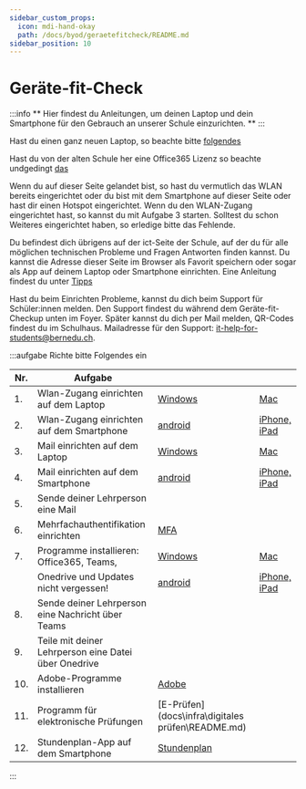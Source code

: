 ```yaml
---
sidebar_custom_props:
  icon: mdi-hand-okay
  path: /docs/byod/geraetefitcheck/README.md
sidebar_position: 10
---
```


# Geräte-fit-Check

:::info
** Hier findest du Anleitungen, um deinen Laptop und dein Smartphone für den Gebrauch an unserer Schule einzurichten. **
:::

Hast du einen ganz neuen Laptop, so beachte bitte [folgendes](../neues-geraet)

Hast du von der alten Schule her eine Office365 Lizenz so beachte undgedingt [das](../installationsprobleme/)

Wenn du auf dieser Seite gelandet bist, so hast du vermutlich das WLAN bereits eingerichtet oder du bist mit dem Smartphone auf dieser Seite oder hast dir einen Hotspot eingerichtet.
Wenn du den WLAN-Zugang eingerichtet hast, so kannst du mit Aufgabe 3 starten. Solltest du schon Weiteres eingerichtet haben, so erledige bitte das Fehlende.

Du befindest dich übrigens auf der ict-Seite der Schule, auf der du für alle möglichen technischen Probleme und Fragen Antworten finden kannst. Du kannst die Adresse dieser Seite im Browser als Favorit speichern oder sogar als App auf deinem Laptop oder Smartphone einrichten. Eine Anleitung findest du unter [Tipps](../tipps/)

Hast du beim Einrichten Probleme, kannst du dich beim Support für Schüler:innen melden. Den Support findest du während dem Geräte-fit-Checkup unten im Foyer. Später kannst du dich per Mail melden, QR-Codes findest du im Schulhaus. Mailadresse für den Support: [it-help-for-students@bernedu.ch](mailto:it-help-for-students@bernedu.ch).


:::aufgabe Richte bitte Folgendes ein


| Nr. | Aufgabe                                   |                  |                 |
|-----|-------------------------------------------|------------------|-----------------|
| 1.  | Wlan-Zugang einrichten auf dem Laptop    |[Windows](../windows/wlan)| [Mac](../macos/wlan/)|
| 2.  | Wlan-Zugang einrichten auf dem Smartphone|[android](../android/wlan/) | [iPhone, iPad](../ios/wlan/)
| 3.  | Mail einrichten auf dem Laptop             |[Windows](../windows/e-mail)| [Mac](../macos/e-mail/)|
| 4.  | Mail einrichten auf dem Smartphone|[android](../android/e-mail)| [iPhone, iPad](../ios/e-mail/)||
| 5.  | Sende deiner Lehrperson eine Mail
| 6.  | Mehrfachauthentifikation einrichten       |[MFA](../mfa/)||
| 7.  | Programme installieren: Office365, Teams, |[Windows](../windows/365)| [Mac](../macos/365/)|
|     | Onedrive und Updates nicht vergessen! | [android](../android/)| [iPhone, iPad](../ios/)|
| 8.  | Sende deiner Lehrperson eine Nachricht über Teams
| 9.  | Teile mit deiner Lehrperson eine Datei über Onedrive
|10.  | Adobe-Programme installieren              |[Adobe](docs\anderesoftware\adobe\README.md)| |
|11.  | Programm für elektronische Prüfungen      |[E-Prüfen](docs\infra\digitales prüfen\README.md)| |
|12.  | Stundenplan-App auf dem Smartphone        |[Stundenplan](../stundenplan/) |  |
:::


